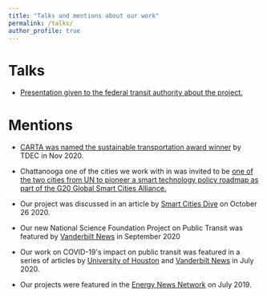 ```yaml
---
title: "Talks and mentions about our work"
permalink: /talks/
author_profile: true
---
```

# Talks

* [Presentation given to the federal transit authority about the project.](files/SmartTransitOverview.pdf)


# Mentions

* [CARTA was named the sustainable transportation award winner](https://www.chattanoogan.com/2020/11/19/418690/CARTA-Named-Sustainable-Transportation.aspx) by TDEC in Nov 2020.

* Chattanooga one of the cities we work with in was invited to be [one of the two cities from UN to pioneer a smart technology policy roadmap as part of the G20 Global Smart Cities Alliance.](https://www.smartcitiesdive.com/news/g20-invites-2-us-cities-to-adopt-global-policy-roadmap/589352/) 

* Our project was discussed in an article by [Smart Cities Dive](https://www.smartcitiesdive.com/news/doe-usdot-issue-525m-in-project-grants-to-advance-transit-tech/587704/) on October 26 2020.

* Our new National Science Foundation Project on Public Transit was featured by [Vanderbilt News](https://news.vanderbilt.edu/2020/09/17/vanderbilt-researcher-receives-3-9-million-in-grants-to-redesign-regional-transit-system-using-artificial-intelligence-community-engagement/) in September 2020

* Our work on COVID-19's impact on public transit was featured in a series of articles by [University of Houston](https://www.newsbreak.com/texas/houston/news/2043898171173/computer-science-professor-studies-pandemics-effect-on-transit) and  [Vanderbilt News](https://news.vanderbilt.edu/2020/07/10/vanderbilt-researcher-optimizing-public-transit-with-artificial-intelligence/) in July 2020.

* Our projects were featured in the [Energy News Network](https://energynews.us/2019/07/17/southeast/chattanooga-looks-to-extend-electric-bus-range-with-wireless-charging/) on July 2019.

